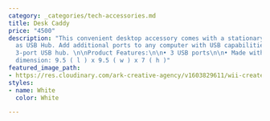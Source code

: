 ```yaml
---
category: _categories/tech-accessories.md
title: Desk Caddy
price: "4500"
description: "This convenient desktop accessory comes with a stationary caddy as well
  as USB Hub. Add additional ports to any computer with USB capabilities using this
  3-port USB hub. \n\nProduct Features:\n\n• 3 USB ports\n\n• Made with ABS \n\nProduct
  dimension: 9.5 ( l ) x 9.5 ( w ) x 7 ( h )"
featured_image_path:
- https://res.cloudinary.com/ark-creative-agency/v1603829611/wii-create/uploads/TECH-4575-1_default_okv38j.png
styles:
- name: White
  color: White

---
```

